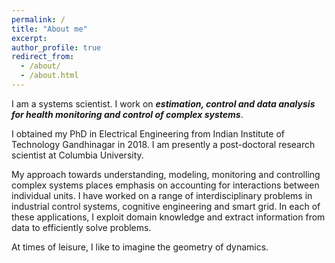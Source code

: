 ```yaml
---
permalink: /
title: "About me"
excerpt: 
author_profile: true
redirect_from: 
  - /about/
  - /about.html
---
```


I am a systems scientist. I work on ***estimation, control and data analysis for health monitoring and control of complex systems***.

I obtained my PhD in Electrical Engineering from Indian Institute of Technology Gandhinagar in 2018. I am presently a post-doctoral research scientist at Columbia University.

My approach towards understanding, modeling, monitoring and controlling complex systems places emphasis on accounting for interactions between individual units. I have worked on a
range of interdisciplinary problems in industrial control systems, cognitive engineering and smart grid. In each of these applications, I exploit domain knowledge and extract
information from data to efficiently solve problems.

At times of leisure, I like to imagine the geometry of dynamics.